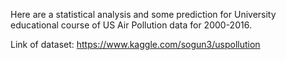 Here are a statistical analysis and some prediction for University educational course of US Air Pollution data for 2000-2016.

Link of dataset: https://www.kaggle.com/sogun3/uspollution
